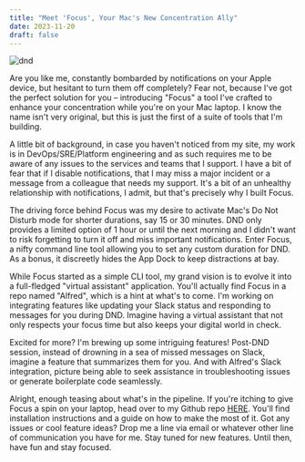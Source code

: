 ```yaml
---
title: "Meet 'Focus', Your Mac's New Concentration Ally"
date: 2023-11-20
draft: false
---
```


![dnd](dnd.gif?width=100px&height=100px)

Are you like me, constantly bombarded by notifications on your Apple device, but hesitant to turn them off completely? Fear not, because I've got the perfect solution for you – introducing "Focus" a tool I've crafted to enhance your concentration while you're on your Mac laptop. I know the name isn't very original, but this is just the first of a suite of tools that I'm building.

A little bit of background, in case you haven't noticed from my site, my work is in DevOps/SRE/Platform engineering and as such requires me to be aware of any issues to the services and teams that I support. I have a bit of fear that if I disable notifications, that I may miss a major incident or a message from a colleague that needs my support. It's a bit of an unhealthy relationship with notifications, I admit, but that's precisely why I built Focus.

The driving force behind Focus was my desire to activate Mac's Do Not Disturb mode for shorter durations, say 15 or 30 minutes. DND only provides a limited option of 1 hour or until the next morning and I didn't want to risk forgetting to turn it off and miss important notifications. Enter Focus, a nifty command line tool allowing you to set any custom duration for DND. As a bonus, it discreetly hides the App Dock to keep distractions at bay.

While Focus started as a simple CLI tool, my grand vision is to evolve it into a full-fledged "virtual assistant" application. You'll actually find Focus in a repo named "Alfred", which is a hint at what's to come. I'm working on integrating features like updating your Slack status and responding to messages for you during DND. Imagine having a virtual assistant that not only respects your focus time but also keeps your digital world in check.

Excited for more? I'm brewing up some intriguing features! Post-DND session, instead of drowning in a sea of missed messages on Slack, imagine a feature that summarizes them for you. And with Alfred's Slack integration, picture being able to seek assistance in troubleshooting issues or generate boilerplate code seamlessly.

Alright, enough teasing about what's in the pipeline. If you're itching to give Focus a spin on your laptop, head over to my Github repo [HERE](https://github.com/tekkno89/alfred). You'll find installation instructions and a guide on how to make the most of it. Got any issues or cool feature ideas? Drop me a line via email or whatever other line of communication you have for me. Stay tuned for new features. Until then, have fun and stay focused.
